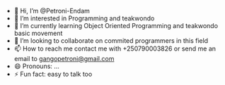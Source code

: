 - 👋 Hi, I’m @Petroni-Endam
- 👀 I’m interested in Programming and teakwondo
- 🌱 I’m currently learning Object Oriented Programming and teakwondo basic movement
- 💞️ I’m looking to collaborate on commited programmers in this field
- 📫 How to reach me contact me with +250790003826 or send me an email to gangopetroni@gmail.com
- 😄 Pronouns: ...
- ⚡ Fun fact:  easy to talk too

<!---
Petroni-Endam/Petroni-Endam is a ✨ special ✨ repository because its `README.md` (this file) appears on your GitHub profile.
You can click the Preview link to take a look at your changes.
--->
